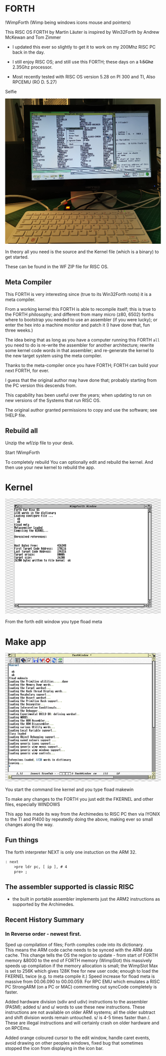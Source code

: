 # FORTH

!WimpForth (Wimp being windows icons mouse and pointers)

This RISC OS FORTH by Martin Läuter is inspired by Win32Forth by Andrew McKewan and Tom Zimmer

- I updated this ever so slightly to get it to work on my 200Mhz RISC PC back in the day.

- I still enjoy RISC OS; and still use this FORTH; these days on a ~~1.5Ghz~~ 2.35Ghz processor. 

- Most recently tested with RISC OS version 5.28 on PI 300 and TI, Also RPCEMU (RO D. 5.27)



Selfie 

![selfie](WimpForth.jpg)

In theory all you need is the source and the Kernel file (which is a binary) to get started.

These can be found in the WF ZIP file for RISC OS.

## Meta Compiler

This FORTH is very interesting since (true to its Win32Forth roots) it is a meta compiler.

From a working kernel this FORTH is able to recompile itself; this is true to the FORTH philosophy; 
and different from many micro (z80, 6502) forths where to bootstrap you needed to use an assembler (if you were lucky); 
or enter the hex into a machine monitor and patch it (I have done that, fun three weeks.)

The idea being  that as long as you have a computer running this FORTH `all` you need to do is re-write the assembler for another architecture; rewrite some kernel code words in that assembler; and re-generate the kernel to the new target system using the meta compiler.

Thanks to the meta-compiler once you have FORTH; FORTH can build your next FORTH, for ever.

I guess that the original author may have done that; probably starting from the PC version this descends from.

This capability has been useful over the years; when updating to run on new versions of the Systems that run RISC OS.

The original author granted permissions to copy and use the software; see !HELP file.


## Rebuild all

Unzip the wf/zip file to your desk.

Start !WimpForth

To completely rebuild 
You can optionally edit and rebuild the kernel.
And then use your new kernel to rebuild the app.

# Kernel

![kernel](step1.jpeg)

From the forth edit window you type fload meta

# Make app

![app](step2.jpeg)

You start the command line kernel and you type fload makewin


To make any changes to the FORTH you just edit the FKERNEL and other files, especially WINDOWS

This app has made its way from the Archimedes to RISC PC then via IYONIX to the TI and PI400 by repeatedly doing the above, making ever so small changes along the way.


## Fun things

The forth interpreter NEXT is only one instuction on the ARM 32.

```FORTH
: next
    >pre ldr pc, [ ip ], # 4
    pre> ;
```


## The assembler supported is classic RISC 

- the built in portable assembler implements just the ARM2 instructions as supported by the Archimedes.  

## Recent History Summary


### In Reverse order - newest first.


Sped up compilation of files; Forth compiles code into its dictionary.  
This means the ARM code cache needs to be synced with the ARM data cache.
This change tells the OS the region to update - from start of FORTH memory &8000 to the end of FORTH memory (WimpSlot) this massively speeds up compilation if the memory allocation is small; the WimpSlot Max is set to 256K which gives 128K free for new user code; enough to load the FKERNEL twice (e.g. to meta compile it.)  Speed increase for fload meta is massive from 00.06.090 to 00.00.059.
For RPC EMU which emulates a RISC PC StrongARM (on a PC or MAC) commenting out syncCode completely is faster. 


Added hardware division (sdiv and udiv) instructions to the assembler (PASM); added s/ and u/ words to use these new instructions.
These instructions are not available on older ARM systems; all the older subtract and shift division words remain untouched.
s/ is 4-5 times faster than /.
These are illegal instructions and will certainly crash on older hardware and on RPCEmu.



Added orange coloured cursor to the edit window, handle caret events, avoid drawing on other peoples windows, fixed bug that sometimes stopped the icon from displaying in the icon bar.








